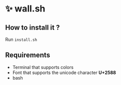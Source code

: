 # ✨ wall.sh

## How to install it ?

Run `install.sh`

## Requirements

- Terminal that supports colors
- Font that supports the unicode character **U+2588**
- bash
